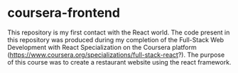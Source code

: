 # coursera-frontend

This repository is my first contact with the React world. The code present in this repository was produced during my completion of the Full-Stack Web Development with React Specialization on the Coursera platform (https://www.coursera.org/specializations/full-stack-react?).
The purpose of this course was to create a restaurant website using the react framework. 
